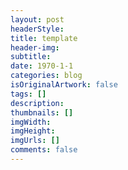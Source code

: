 ```yaml
---
layout: post
headerStyle:
title: template
header-img:
subtitle:
date: 1970-1-1
categories: blog
isOriginalArtwork: false
tags: []
description:
thumbnails: []
imgWidth:
imgHeight:
imgUrls: []
comments: false
---
```

